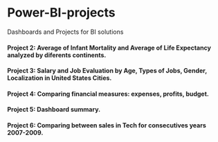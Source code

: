# Power-BI-projects
Dashboards and Projects for BI solutions

#### Project 2: Average of Infant Mortality and Average of Life Expectancy analyzed by diferents continents.
#### Project 3: Salary and Job Evaluation by Age, Types of Jobs, Gender, Localization in United States Cities.
#### Project 4: Comparing financial measures: expenses, profits, budget.
#### Project 5: Dashboard summary.
#### Project 6: Comparing between sales in Tech for consecutives years 2007-2009.
